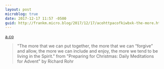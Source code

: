 ```yaml
---
layout: post
microblog: true
date: 2017-12-17 11:57 -0500
guid: http://frankm.micro.blog/2017/12/17/acohttpacofkiwbxk-the-more.html
---
```

 [a.co](http://a.co/fkIWbxK)

> "The more that we can put together, the more that we can “forgive” and allow, the more we can include and enjoy, the more we tend to be living in the Spirit." from "Preparing for Christmas: Daily Meditations for Advent" by Richard Rohr
